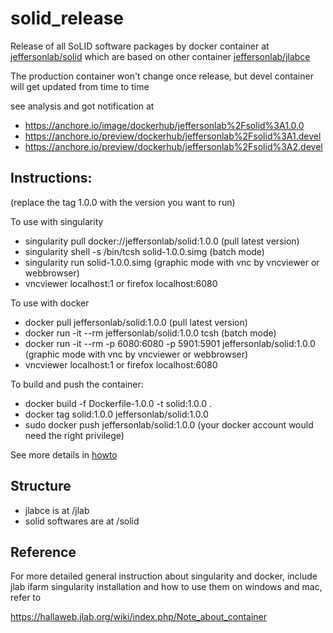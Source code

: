# solid_release
Release of all SoLID software packages by docker container at [jeffersonlab/solid](https://hub.docker.com/r/jeffersonlab/solid/tags/) which are based on other container [jeffersonlab/jlabce](https://hub.docker.com/r/jeffersonlab/jlabce/tags/)

The production container won't change once release, but devel container will get updated from time to time

see analysis and got notification at
* https://anchore.io/image/dockerhub/jeffersonlab%2Fsolid%3A1.0.0
* https://anchore.io/preview/dockerhub/jeffersonlab%2Fsolid%3A1.devel
* https://anchore.io/preview/dockerhub/jeffersonlab%2Fsolid%3A2.devel

Instructions:  
--------------------
(replace the tag 1.0.0 with the version you want to run)

To use with singularity
* singularity pull docker://jeffersonlab/solid:1.0.0 (pull latest version)
* singularity shell -s /bin/tcsh solid-1.0.0.simg (batch mode)
* singularity run solid-1.0.0.simg (graphic mode with vnc by vncviewer or webbrowser)
* vncviewer localhost:1 or firefox localhost:6080

To use with docker
* docker pull jeffersonlab/solid:1.0.0 (pull latest version)
* docker run -it --rm jeffersonlab/solid:1.0.0 tcsh  (batch mode)
* docker run -it --rm -p 6080:6080 -p 5901:5901 jeffersonlab/solid:1.0.0  (graphic mode with vnc by vncviewer or webbrowser)
* vncviewer localhost:1 or firefox localhost:6080

To build and push the container:
* docker build -f Dockerfile-1.0.0 -t solid:1.0.0 .
* docker tag solid:1.0.0 jeffersonlab/solid:1.0.0
* sudo docker push jeffersonlab/solid:1.0.0  (your docker account would need the right privilege)

See more details in [howto](https://github.com/JeffersonLab/solid_release/blob/master/howto)

Structure
--------------------
* jlabce is at /jlab
* solid softwares are at /solid

Reference
--------------------

For more detailed general instruction about singularity and docker, include jlab ifarm singularity installation and how to use them on windows and mac, refer to

https://hallaweb.jlab.org/wiki/index.php/Note_about_container


